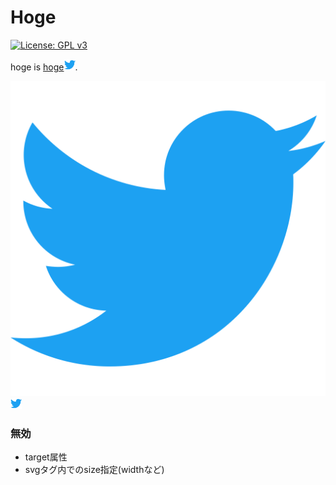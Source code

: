 # Hoge

[![License: GPL v3](https://img.shields.io/badge/License-GPL%20v3-blue.svg)](https://www.gnu.org/licenses/gpl-3.0)

hoge is <a href="https://www.google.com/">hoge<img src="https://github.com/narugit/MarkDownTest/blob/media/twitter-icon.svg" width="18px"></a>.  

![twitter](https://github.com/narugit/MarkDownTest/blob/media/twitter-icon.svg)
<img src="https://github.com/narugit/MarkDownTest/blob/media/twitter-icon.svg" width="18px">

### 無効
- target属性
- svgタグ内でのsize指定(widthなど)
